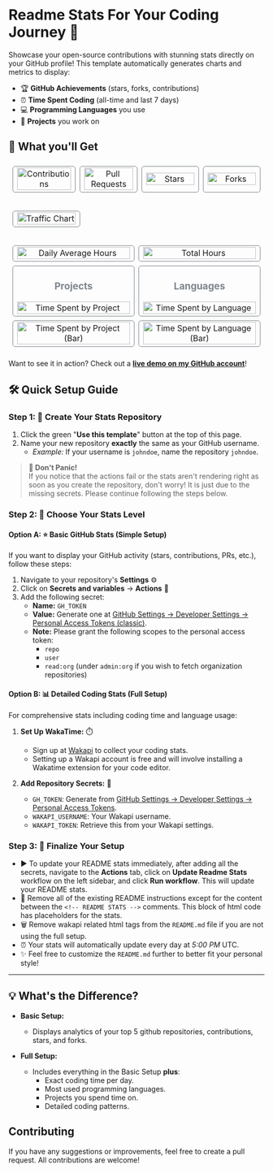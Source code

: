 # Readme Stats For Your Coding Journey 🚀

Showcase your open-source contributions with stunning stats directly on your GitHub profile! This template automatically generates charts and metrics to display:

- 🏆 **GitHub Achievements** (stars, forks, contributions)
- ⏰ **Time Spent Coding** (all-time and last 7 days)
- 💻 **Programming Languages** you use
- 🌟 **Projects** you work on

## 🎯 What you'll Get

<!-- README STATS -->

<!-- Github Stats -->
<table cellspacing="0" cellpadding="0" style="border-collapse: separate; border-spacing: 8px; width: 100%; background: transparent;">
  <tr style="background: transparent;">
    <td width="25%" align="center" style="background: transparent; border: 1px solid #7c848c; border-radius: 5px;">
      <img src="/../../raw/data/data/contributions-card.svg" alt="Contributions" width="100%">
    </td>
    <td width="25%" align="center" style="background: transparent; border: 1px solid #7c848c; border-radius: 5px;">
      <img src="/../../raw/data/data/prs-card.svg" alt="Pull Requests" width="100%">
    </td>
    <td width="25%" align="center" style="background: transparent; border: 1px solid #7c848c; border-radius: 5px;">
      <img src="/../../raw/data/data/stars-card.svg" alt="Stars" width="100%">
    </td>
    <td width="25%" align="center" style="background: transparent; border: 1px solid #7c848c; border-radius: 5px;">
      <img src="/../../raw/data/data/forks-card.svg" alt="Forks" width="100%">
    </td>
  </tr>
</table>
<!-- Github Stats -->

<!-- Repository views over time for top 5 repositories -->
<table cellspacing="0" cellpadding="0" style="border-collapse: separate; border-spacing: 8px; width: 100%; background: transparent; margin-top: 20px;">
  <tr style="background: transparent;">
    <td width="100%" align="center" style="background: transparent; border: 1px solid #7c848c; border-radius: 5px;">
      <img src="/../../raw/data/data/traffic-chart.svg" alt="Traffic Chart" width="100%">
    </td>
  </tr>
</table>
<!-- Repository views over time for top 5 repositories -->

<!-- Wakapi Stats -->
<table cellspacing="0" cellpadding="0" style="border-collapse: separate; border-spacing: 8px; width: 100%; background: transparent; margin-top: 20px;">
  <tr style="background: transparent;">
    <td width="50%" align="center" style="background: transparent; border: 1px solid #7c848c; border-radius: 5px;">
      <img src="/../../raw/data/data/all_time-coding-stats.svg" alt="Daily Average Hours" width="100%">
    </td>
    <td width="50%" align="center" style="background: transparent; border: 1px solid #7c848c; border-radius: 5px;">
      <img src="/../../raw/data/data/last_7_days-coding-stats.svg" alt="Total Hours" width="100%">
    </td>
  </tr>

  <tr style="background: transparent;">
    <td width="50%" align="center" style="background: transparent; border: 1px solid #7c848c; border-radius: 5px;">
      <h3 style="color: #7c848c;">Projects</h3>
      <img src="/../../raw/data/data/projects-radar.svg" alt="Time Spent by Project" width="100%">
    </td>
    <td width="50%" align="center" style="background: transparent; border: 1px solid #7c848c; border-radius: 5px;">
      <h3 style="color: #7c848c;">Languages</h3>
      <img src="/../../raw/data/data/languages-radar.svg" alt="Time Spent by Language" width="100%">
    </td>
  </tr>

  <tr style="background: transparent; margin-top: 20px;">
    <td width="50%" align="center" style="background: transparent; border: 1px solid #7c848c; border-radius: 5px;">
      <img src="/../../raw/data/data/projects-bar.svg" alt="Time Spent by Project (Bar)" width="100%">
    </td>
    <td width="50%" align="center" style="background: transparent; border: 1px solid #7c848c; border-radius: 5px;">
      <img src="/../../raw/data/data/languages-bar.svg" alt="Time Spent by Language (Bar)" width="100%">
    </td>
  </tr>
</table>
<!-- Wakapi Stats -->

<!-- README STATS -->

Want to see it in action? Check out a [**live demo on my GitHub account**](https://github.com/senthurayyappan/senthurayyappan)!

## 🛠️ Quick Setup Guide

### Step 1: 🚀 Create Your Stats Repository

1. Click the green "**Use this template**" button at the top of this page.
2. Name your new repository **exactly** the same as your GitHub username.
   - *Example:* If your username is `johndoe`, name the repository `johndoe`.

> **🚨 Don't Panic!**  
If you notice that the actions fail or the stats aren't rendering right as soon as you create the repository, don't worry! It is just due to the missing secrets. Please continue following the steps below.

### Step 2: 🎯 Choose Your Stats Level

#### Option A: ⭐ Basic GitHub Stats (Simple Setup)

If you want to display your GitHub activity (stars, contributions, PRs, etc.), follow these steps:

1. Navigate to your repository's **Settings** ⚙️
2. Click on **Secrets and variables** → **Actions** 🔐
3. Add the following secret:
   - **Name:** `GH_TOKEN`
   - **Value:** Generate one at [GitHub Settings → Developer Settings → Personal Access Tokens (classic)](https://github.com/settings/tokens).
   - **Note:** Please grant the following scopes to the personal access token:
     - `repo`
     - `user`
     - `read:org` (under `admin:org` if you wish to fetch organization repositories)

#### Option B: 📊 Detailed Coding Stats (Full Setup)

For comprehensive stats including coding time and language usage:

1. **Set Up WakaTime:** ⏱️
   - Sign up at [Wakapi](https://wakapi.dev) to collect your coding stats.
   - Setting up a Wakapi account is free and will involve installing a Wakatime extension for your code editor.

2. **Add Repository Secrets:** 🔑
   - `GH_TOKEN`: Generate from [GitHub Settings → Developer Settings → Personal Access Tokens](https://github.com/settings/tokens).
   - `WAKAPI_USERNAME`: Your Wakapi username.
   - `WAKAPI_TOKEN`: Retrieve this from your Wakapi settings.

### Step 3: 🎉 Finalize Your Setup

- ▶️ To update your README stats immediately, after adding all the secrets, navigate to the **Actions** tab, click on **Update Readme Stats** workflow on the left sidebar, and click **Run workflow**. This will update your README stats.
- 📝 Remove all of the existing README instructions except for the content between the `<!-- README STATS -->` comments. This block of html code has placeholders for the stats. 
- 🗑️ Remove wakapi related html tags from the `README.md` file if you are not using the full setup.
- ⏰ Your stats will automatically update every day at *5:00 PM* UTC.
- ✨ Feel free to customize the `README.md` further to better fit your personal style!

---

## 💡 What's the Difference?

- **Basic Setup:**
  - Displays analytics of your top 5 github repositories, contributions, stars, and forks.
  
- **Full Setup:**
  - Includes everything in the Basic Setup **plus**:
    - Exact coding time per day.
    - Most used programming languages.
    - Projects you spend time on.
    - Detailed coding patterns.

## Contributing

If you have any suggestions or improvements, feel free to create a pull request. All contributions are welcome!
